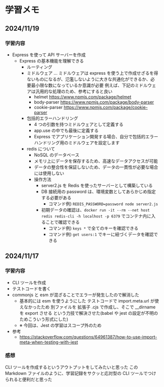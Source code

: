 # 学習メモ

## 2024/11/19

### 学習内容

- Express を使って API サーバーを作成
  - Express の基本機能を理解できる
    - ルーティング
    - ミドルウェア ... ミドルウェアは express を使う上で作成せざるを得ないものになるが、氾濫しないように大きな共通化ができるか、必要最小限な数になっているか意識が必要
      例えば、下記のミドルウェアは汎用的な処理のため、参考にすると良い
      - helmet https://www.npmjs.com/package/helmet
      - body-parser https://www.npmjs.com/package/body-parser
      - cookie-parser https://www.npmjs.com/package/cookie-parser
    - 包括的エラーハンドリング
      - 4 つの引数を持つミドルウェアとして定義する
      - app.use の中でも最後に定義する
      - Express でアプリケーション開発する場合、自分で包括的エラーハンドリング用のミドルウェアを設定します
    - redis について
      - NoSQL のデータベース
      - メモリ上にデータを保存するため、高速なデータアクセスが可能
      - データの整合性を保証しないため、データの一貫性が必要な場合には使用しない
      - 操作方法
        - server2.js を Redis を使ったサーバーとして構築している
        - DB 接続用の password は、環境変数としてあらかじめ指定する必要がある
          - コマンド例) `REDIS_PASSWORD=password node server2.js`
        - 初期データの確認は、`docker run -it --rm --net host redis redis-cli -h localhost -p 6379` でコンテナ内に入ることで確認できる
          - コマンド例) `keys *` で全てのキーを確認できる
          - コマンド例) `get users:1` でキーに紐づくデータを確認できる

## 2024/11/17

### 学習内容

- CLI ツールを作成
- テストコードを書く
- commonjs と esm が混ざることでエラーが発生したので解消した
  - 基本的には esm を使うようにした
    テストコードで import.meta.url が使えなかったため 別ファイルを 拡張子 .cjs で作成し、そこで \_\_dirname を export させる という力技で解決させた(babel や jest の設定が不明のためこういう形式にした)
  - ※ 今回は、Jest の学習はスコープ外のため
- 参考
  - https://stackoverflow.com/questions/64961387/how-to-use-import-meta-when-testing-with-jest

### 感想

CLI ツールを作成するというアウトプットをしてみたいと思った
この Markdown ファイルのように、学習記録をサクッと応対型の CLI ツールでつけられると便利だと思った
